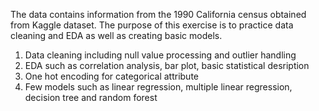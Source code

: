 The data contains information from the 1990 California census obtained from Kaggle dataset. The purpose of this exercise is to practice data cleaning and EDA as well as creating basic models.

1. Data cleaning including null value processing and outlier handling
2. EDA such as correlation analysis, bar plot, basic statistical desription
3. One hot encoding for categorical attribute
4. Few models such as linear regression, multiple linear regression, decision tree and random forest
